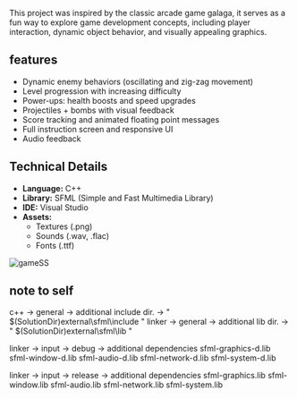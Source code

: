 This project was inspired by the classic arcade game galaga, it serves as a fun way to explore game development concepts, including player interaction, dynamic object behavior, and visually appealing graphics.

## features
- Dynamic enemy behaviors (oscillating and zig-zag movement)
- Level progression with increasing difficulty
- Power-ups: health boosts and speed upgrades
- Projectiles + bombs with visual feedback
- Score tracking and animated floating point messages
- Full instruction screen and responsive UI
- Audio feedback

## Technical Details
- **Language:** C++
- **Library:** SFML (Simple and Fast Multimedia Library)
- **IDE:** Visual Studio
- **Assets:** 
  - Textures (.png)
  - Sounds (.wav, .flac)
  - Fonts (.ttf)

![gameSS](https://github.com/user-attachments/assets/0dbad57e-e9d7-4e9c-b8ad-4952e0451966)




## note to self
c++ -> general -> additional include dir. -> " $(SolutionDir)external\sfml\include "
linker -> general -> additional lib dir. -> " $(SolutionDir)external\sfml\lib "

linker -> input -> debug -> additional dependencies 
sfml-graphics-d.lib
sfml-window-d.lib
sfml-audio-d.lib
sfml-network-d.lib
sfml-system-d.lib

linker -> input -> release -> additional dependencies 
sfml-graphics.lib
sfml-window.lib
sfml-audio.lib
sfml-network.lib
sfml-system.lib
